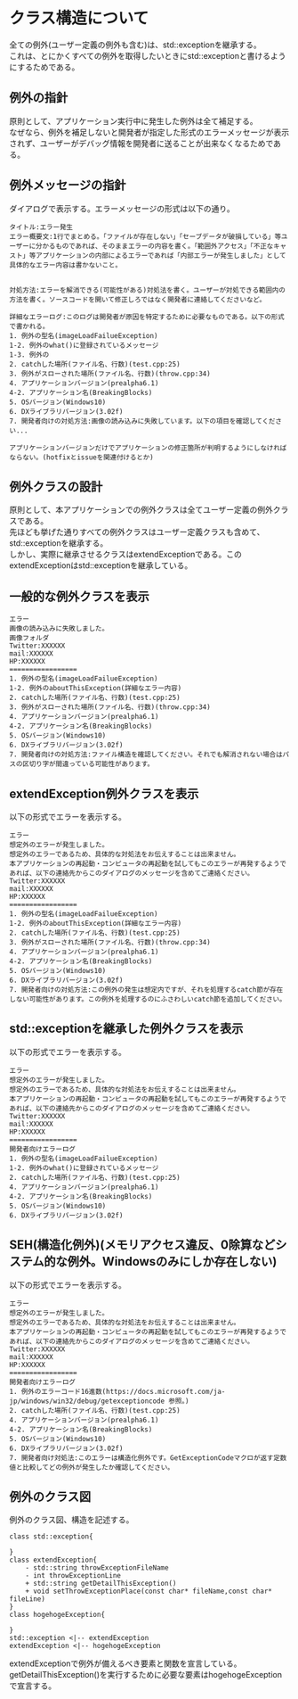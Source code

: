 # クラス構造について
全ての例外(ユーザー定義の例外も含む)は、std::exceptionを継承する。  
これは、とにかくすべての例外を取得したいときにstd::exceptionと書けるようにするためである。  
## 例外の指針
原則として、アプリケーション実行中に発生した例外は全て補足する。  
なぜなら、例外を補足しないと開発者が指定した形式のエラーメッセージが表示されず、ユーザーがデバッグ情報を開発者に送ることが出来なくなるためである。  
## 例外メッセージの指針
ダイアログで表示する。エラーメッセージの形式は以下の通り。  
~~~
タイトル:エラー発生
エラー概要文:1行でまとめる。「ファイルが存在しない」「セーブデータが破損している」等ユーザーに分かるものであれば、そのままエラーの内容を書く。「範囲外アクセス」「不正なキャスト」等アプリケーションの内部によるエラーであれば「内部エラーが発生しました」として具体的なエラー内容は書かないこと。  


対処方法:エラーを解消できる(可能性がある)対処法を書く。ユーザーが対処できる範囲内の方法を書く。ソースコードを開いて修正しろではなく開発者に連絡してくださいなど。  

詳細なエラーログ:このログは開発者が原因を特定するために必要なものである。以下の形式で書かれる。  
1. 例外の型名(imageLoadFailueException)
1-2. 例外のwhat()に登録されているメッセージ
1-3. 例外の
2. catchした場所(ファイル名、行数)(test.cpp:25)
3. 例外がスローされた場所(ファイル名、行数)(throw.cpp:34)
4. アプリケーションバージョン(prealpha6.1)
4-2. アプリケーション名(BreakingBlocks)
5. OSバージョン(Windows10)
6. DXライブラリバージョン(3.02f)
7. 開発者向けの対処方法:画像の読み込みに失敗しています。以下の項目を確認してください...  

アプリケーションバージョンだけでアプリケーションの修正箇所が判明するようにしなければならない。(hotfixとissueを関連付けるとか)  
~~~
## 例外クラスの設計
原則として、本アプリケーションでの例外クラスは全てユーザー定義の例外クラスである。  
先ほども挙げた通りすべての例外クラスはユーザー定義クラスも含めて、std::exceptionを継承する。  
しかし、実際に継承させるクラスはextendExceptionである。このextendExceptionはstd::exceptionを継承している。  
## 一般的な例外クラスを表示
~~~
エラー  
画像の読み込みに失敗しました。  
画像フォルダ
Twitter:XXXXXX
mail:XXXXXX
HP:XXXXXX
=================
1. 例外の型名(imageLoadFailueException)
1-2. 例外のaboutThisException(詳細なエラー内容)
2. catchした場所(ファイル名、行数)(test.cpp:25)
3. 例外がスローされた場所(ファイル名、行数)(throw.cpp:34)
4. アプリケーションバージョン(prealpha6.1)
4-2. アプリケーション名(BreakingBlocks)
5. OSバージョン(Windows10)
6. DXライブラリバージョン(3.02f)
7. 開発者向けの対処方法:ファイル構造を確認してください。それでも解消されない場合はパスの区切り字が間違っている可能性があります。
~~~
## extendException例外クラスを表示
以下の形式でエラーを表示する。  
~~~
エラー  
想定外のエラーが発生しました。  
想定外のエラーであるため、具体的な対処法をお伝えすることは出来ません。  
本アプリケーションの再起動・コンピュータの再起動を試してもこのエラーが再発するようであれば、以下の連絡先からこのダイアログのメッセージを含めてご連絡ください。  
Twitter:XXXXXX
mail:XXXXXX
HP:XXXXXX
=================
1. 例外の型名(imageLoadFailueException)
1-2. 例外のaboutThisException(詳細なエラー内容)
2. catchした場所(ファイル名、行数)(test.cpp:25)
3. 例外がスローされた場所(ファイル名、行数)(throw.cpp:34)
4. アプリケーションバージョン(prealpha6.1)
4-2. アプリケーション名(BreakingBlocks)
5. OSバージョン(Windows10)
6. DXライブラリバージョン(3.02f)
7. 開発者向けの対処方法:この例外の発生は想定内ですが、それを処理するcatch節が存在しない可能性があります。この例外を処理するのにふさわしいcatch節を追加してください。
~~~
## std::exceptionを継承した例外クラスを表示
以下の形式でエラーを表示する。  
~~~
エラー  
想定外のエラーが発生しました。  
想定外のエラーであるため、具体的な対処法をお伝えすることは出来ません。  
本アプリケーションの再起動・コンピュータの再起動を試してもこのエラーが再発するようであれば、以下の連絡先からこのダイアログのメッセージを含めてご連絡ください。  
Twitter:XXXXXX
mail:XXXXXX
HP:XXXXXX
=================
開発者向けエラーログ  
1. 例外の型名(imageLoadFailueException)
1-2. 例外のwhat()に登録されているメッセージ
2. catchした場所(ファイル名、行数)(test.cpp:25)
4. アプリケーションバージョン(prealpha6.1)
4-2. アプリケーション名(BreakingBlocks)
5. OSバージョン(Windows10)
6. DXライブラリバージョン(3.02f)
~~~
## SEH(構造化例外)(メモリアクセス違反、0除算などシステム的な例外。Windowsのみにしか存在しない)
以下の形式でエラーを表示する。  
~~~
エラー
想定外のエラーが発生しました。  
想定外のエラーであるため、具体的な対処法をお伝えすることは出来ません。  
本アプリケーションの再起動・コンピュータの再起動を試してもこのエラーが再発するようであれば、以下の連絡先からこのダイアログのメッセージを含めてご連絡ください。  
Twitter:XXXXXX
mail:XXXXXX
HP:XXXXXX
=================
開発者向けエラーログ  
1. 例外のエラーコード16進数(https://docs.microsoft.com/ja-jp/windows/win32/debug/getexceptioncode 参照。)
2. catchした場所(ファイル名、行数)(test.cpp:25)
4. アプリケーションバージョン(prealpha6.1)
4-2. アプリケーション名(BreakingBlocks)
5. OSバージョン(Windows10)
6. DXライブラリバージョン(3.02f)
7. 開発者向け対処法:このエラーは構造化例外です。GetExceptionCodeマクロが返す定数値と比較してどの例外が発生したか確認してください。
~~~
## 例外のクラス図
例外のクラス図、構造を記述する。  
~~~plantuml
class std::exception{

}
class extendException{
    - std::string throwExceptionFileName
    - int throwExceptionLine
    + std::string getDetailThisException()
    + void setThrowExceptionPlace(const char* fileName,const char* fileLine)
}
class hogehogeException{

}
std::exception <|-- extendException
extendException <|-- hogehogeException
~~~
extendExceptionで例外が備えるべき要素と関数を宣言している。  
getDetailThisException()を実行するために必要な要素はhogehogeExceptionで宣言する。  

